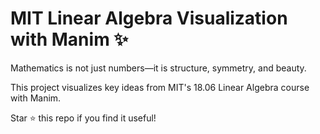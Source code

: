 # MIT Linear Algebra Visualization with Manim ✨  

Mathematics is not just numbers—it is structure, symmetry, and beauty.  

This project visualizes key ideas from MIT's 18.06 Linear Algebra course with Manim.  

Star ⭐ this repo if you find it useful!  
